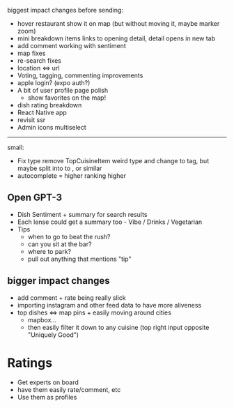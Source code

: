 biggest impact changes before sending:

- hover restaurant show it on map (but without moving it, maybe marker zoom)
- mini breakdown items links to opening detail, detail opens in new tab
- add comment working with sentiment
- map fixes
- re-search fixes
- location <=> url
- Voting, tagging, commenting improvements
- apple login? (expo auth?)
- A bit of user profile page polish
  - show favorites on the map!
- dish rating breakdown
- React Native app
- revisit ssr
- Admin icons multiselect

---

small:

- Fix <Dish /> type remove TopCuisineItem weird type and change to tag, but maybe split into to <DishFromTag />, <DishFromRestaurant /> or similar
- autocomplete = higher ranking higher

## Open GPT-3

- Dish Sentiment + summary for search results
- Each lense could get a summary too - Vibe / Drinks / Vegetarian
- Tips
  - when to go to beat the rush?
  - can you sit at the bar?
  - where to park?
  - pull out anything that mentions "tip"

## bigger impact changes

- add comment + rate being really slick
- importing instagram and other feed data to have more aliveness
- top dishes <=> map pins + easily moving around cities
  - mapbox...
  - then easily filter it down to any cuisine (top right input opposite "Uniquely Good")

# Ratings

- Get experts on board
- have them easily rate/comment, etc
- Use them as profiles

